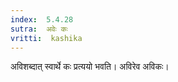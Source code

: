 ```yaml
---
index:  5.4.28
sutra:  अवेः कः
vritti:  kashika 
---
```


अविशब्दात् स्वार्थे कः प्रत्ययो भवति। अविरेव अविकः।

